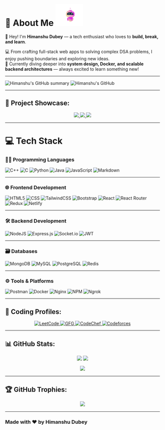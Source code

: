 <h1 >
  💫 About Me
  <img src="https://github.com/himanshudubey7/himanshudubey7/blob/2102b58e6805d42e709f5923b39b9803f408659f/Animation%20-%201749138536101.gif?raw=true" width="90" alt="Animated Robot" />

 
</h1>

👋 Hey! I'm **Himanshu Dubey** — a tech enthusiast who loves to **build, break, and learn**.

💻 From crafting full-stack web apps to solving complex DSA problems, I enjoy pushing boundaries and exploring new ideas.  
🌱 Currently diving deeper into **system design, Docker, and scalable backend architectures** — always excited to learn something new!

---
![Himanshu's GitHub summary](http://github-profile-summary-cards.vercel.app/api/cards/profile-details?username=himanshudubey7&theme=zenburn) ![Himanshu's GitHub](http://github-profile-summary-cards.vercel.app/api/cards/stats?username=himanshudubey7&theme=zenburn)


---

## 🌟 Project Showcase:
<p align="center">
  <a href="https://github.com/himanshudubey7/Property_Listing-Project">
    <img width="400" src="https://github-readme-stats.vercel.app/api/pin/?username=himanshudubey7&repo=Property_Listing-Project&theme=dark" />
  </a>
  <a href="https://github.com/himanshudubey7/skill_bridge_updated">
    <img width="400" src="https://github-readme-stats.vercel.app/api/pin/?username=himanshudubey7&repo=skill_bridge_updated&theme=dark" />
  </a>
  <a href="https://github.com/himanshudubey7/Feedback-box-MicroService-">
    <img width="400" src="https://github-readme-stats.vercel.app/api/pin/?username=himanshudubey7&repo=Feedback-box-MicroService-&theme=dark" />
  </a>
</p>

---
# 💻 Tech Stack

### 👨‍💻 Programming Languages
![C++](https://img.shields.io/badge/c++-%2300599C.svg?style=for-the-badge&logo=c%2B%2B&logoColor=white)
![C](https://img.shields.io/badge/c-%2300599C.svg?style=for-the-badge&logo=c&logoColor=white)
![Python](https://img.shields.io/badge/python-3670A0?style=for-the-badge&logo=python&logoColor=ffdd54)
![Java](https://img.shields.io/badge/java-%23ED8B00.svg?style=for-the-badge&logo=openjdk&logoColor=white)
![JavaScript](https://img.shields.io/badge/javascript-%23323330.svg?style=for-the-badge&logo=javascript&logoColor=%23F7DF1E)
![Markdown](https://img.shields.io/badge/markdown-%23000000.svg?style=for-the-badge&logo=markdown&logoColor=white)

---

### 🌐 Frontend Development
![HTML5](https://img.shields.io/badge/html5-%23E34F26.svg?style=for-the-badge&logo=html5&logoColor=white)
![CSS](https://img.shields.io/badge/css-%231572B6.svg?style=for-the-badge&logo=css3&logoColor=white)
![TailwindCSS](https://img.shields.io/badge/tailwindcss-%2338B2AC.svg?style=for-the-badge&logo=tailwind-css&logoColor=white)
![Bootstrap](https://img.shields.io/badge/bootstrap-%238511FA.svg?style=for-the-badge&logo=bootstrap&logoColor=white)
![React](https://img.shields.io/badge/react-%2320232a.svg?style=for-the-badge&logo=react&logoColor=%2361DAFB)
![React Router](https://img.shields.io/badge/React_Router-CA4245?style=for-the-badge&logo=react-router&logoColor=white)
![Redux](https://img.shields.io/badge/redux-%23593d88.svg?style=for-the-badge&logo=redux&logoColor=white)
![Netlify](https://img.shields.io/badge/netlify-%23000000.svg?style=for-the-badge&logo=netlify&logoColor=#00C7B7)

---

### 🛠 Backend Development
![NodeJS](https://img.shields.io/badge/node.js-6DA55F?style=for-the-badge&logo=node.js&logoColor=white)
![Express.js](https://img.shields.io/badge/express.js-%23404d59.svg?style=for-the-badge&logo=express&logoColor=%2361DAFB)
![Socket.io](https://img.shields.io/badge/Socket.io-black?style=for-the-badge&logo=socket.io&badgeColor=010101)
![JWT](https://img.shields.io/badge/JWT-black?style=for-the-badge&logo=JSON%20web%20tokens)

---

### 🗃️ Databases
![MongoDB](https://img.shields.io/badge/MongoDB-%234ea94b.svg?style=for-the-badge&logo=mongodb&logoColor=white)
![MySQL](https://img.shields.io/badge/mysql-4479A1.svg?style=for-the-badge&logo=mysql&logoColor=white)
![PostgreSQL](https://img.shields.io/badge/postgresql-%23336791.svg?style=for-the-badge&logo=postgresql&logoColor=white)
![Redis](https://img.shields.io/badge/redis-%23DD0031.svg?style=for-the-badge&logo=redis&logoColor=white)

---

### ⚙️ Tools & Platforms
![Postman](https://img.shields.io/badge/Postman-FF6C37?style=for-the-badge&logo=postman&logoColor=white)
![Docker](https://img.shields.io/badge/docker-%230db7ed.svg?style=for-the-badge&logo=docker&logoColor=white)
![Nginx](https://img.shields.io/badge/nginx-%23009639.svg?style=for-the-badge&logo=nginx&logoColor=white)
![NPM](https://img.shields.io/badge/NPM-%23CB3837.svg?style=for-the-badge&logo=npm&logoColor=white)
![Ngrok](https://img.shields.io/badge/ngrok-1F1F1F.svg?style=for-the-badge&logo=ngrok&logoColor=white)


---

## 🧠 Coding Profiles:
<p align="center">
  <a href="https://leetcode.com/dubeyhimanshu0710/" target="_blank">
    <img src="https://img.shields.io/badge/LeetCode-FFA116.svg?style=for-the-badge&logo=leetcode&logoColor=white" alt="LeetCode" />
  </a>
  <a href="https://www.geeksforgeeks.org/user/arjunwm4o/" target="_blank">
    <img src="https://img.shields.io/badge/GeeksforGeeks-00FF00.svg?style=for-the-badge&logo=geeksforgeeks&logoColor=white" alt="GFG" />
  </a>
  <a href="https://www.codechef.com/users/uchiha_107" target="_blank">
    <img src="https://img.shields.io/badge/CodeChef-A52A2A.svg?style=for-the-badge&logo=codechef&logoColor=white" alt="CodeChef" />
  </a>
  <a href="https://codeforces.com/profile/_new_comer_" target="_blank">
    <img src="https://img.shields.io/badge/Codeforces-1F8ACB.svg?style=for-the-badge&logo=codeforces&logoColor=white" alt="Codeforces" />
  </a>
</p>


---



## 📊 GitHub Stats:
<p align="center">
  <img src="https://github-readme-stats.vercel.app/api?username=himanshudubey7&theme=dark&show_icons=true&count_private=true" height="150" />
  <img src="https://github-readme-streak-stats.herokuapp.com?user=himanshudubey7&theme=dark&de_border=false" height="150" />
</p>
<p align="center">
  <img src="https://github-readme-stats.vercel.app/api/top-langs/?username=himanshudubey7&layout=compact&theme=dark&langs_count=10&cache_seconds=1" height="150" />
</p>



---

## 🏆 GitHub Trophies:
<p align="center">
  <img src="https://github-profile-trophy.vercel.app/?username=himanshudubey7&theme=algolia&no-frame=true&margin-w=10" />
</p>

---

### Made with ❤️ by Himanshu Dubey 
